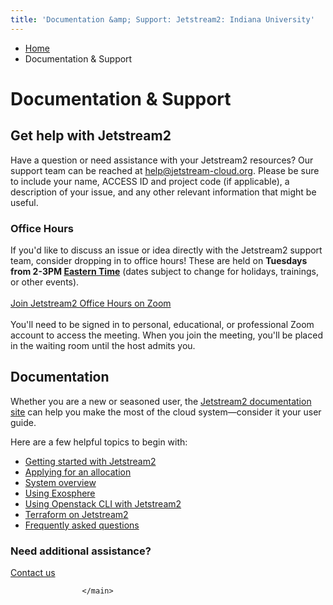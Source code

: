 ```yaml
---
title: 'Documentation &amp; Support: Jetstream2: Indiana University'
---
```


<main class="wide no-section-nav"><div class="content-top"><div class="section breadcrumbs"><div class="row"><div class="layout"><ul itemscope="itemscope" itemtype="http://schema.org/BreadcrumbList"><li itemprop="itemListElement" itemscope="itemscope" itemtype="http://schema.org/ListItem"><a href="../index.html" itemprop="item"><span itemprop="name">Home</span></a><meta content="1" itemprop="position"/></li><li class="current" itemprop="itemListElement" itemscope="itemscope" itemtype="http://schema.org/ListItem"><span itemprop="name">Documentation &amp; Support</span><meta content="2" itemprop="position"/></li></ul></div></div></div><div class="section page-title bg-none"><div class="row"><div class="layout"><h1>Documentation &amp; Support</h1></div></div></div></div><div id="main-content"><div class="bg-none section" id="content"><div class="row"><div class="layout"><h2 class="section-title">Get help with Jetstream2</h2><div class="text"><p>Have a question or need assistance with your Jetstream2 resources? Our support team can be reached at <a href="mailto:help@jetstream-cloud.org">help@jetstream-cloud.org</a>. Please be sure to include your name, ACCESS ID and project code (if applicable), a description of your issue, and any other relevant information that might be useful.</p></div><div class="text"><h3>Office Hours</h3><p>If you'd like to discuss an issue or idea directly with the Jetstream2 support team, consider dropping in to office hours! These are held on <strong>Tuesdays from 2-3PM <a href="https://time.is/ET" rel="noopener" target="_blank">Eastern Time</a></strong> (dates subject to change for holidays, trainings, or other events).<br/><br/><a class="button" href="https://iu.zoom.us/j/88646623407">Join Jetstream2 Office Hours on Zoom</a><br/><br/>You'll need to be signed in to personal, educational, or professional Zoom account to access the meeting. When you join the meeting, you'll be placed in the waiting room until the host admits you.</p></div></div><!-- /.layout --></div></div><div class="bg-gray section"><div class="row"><div class="layout"><div class="text"><h2>Documentation</h2><p>Whether you are a new or seasoned user, the <a href="https://docs.jetstream-cloud.org/" rel="noopener" target="_blank">Jetstream2 documentation site</a> can help you make the most of the cloud system&#8212;consider it your user guide.</p><p>Here are a few helpful topics to begin with:</p><ul><li><a href="https://docs.jetstream-cloud.org/getting-started/overview/">Getting started with Jetstream2</a></li><li><a href="https://docs.jetstream-cloud.org/alloc/overview/" rel="noopener" target="_blank">Applying for an allocation</a></li><li><a href="https://docs.jetstream-cloud.org/overview/overview-doc/" rel="noopener" target="_blank">System overview</a></li><li><a href="https://docs.jetstream-cloud.org/ui/exo/exo/" rel="noopener" target="_blank">Using Exosphere</a></li><li><a href="https://docs.jetstream-cloud.org/ui/cli/overview/" rel="noopener" target="_blank">Using Openstack CLI with Jetstream2</a></li><li><a href="https://docs.jetstream-cloud.org/general/terraform/" rel="noopener" target="_blank">Terraform on Jetstream2</a></li><li><a href="https://docs.jetstream-cloud.org/faq/general-faq/" rel="noopener" target="_blank">Frequently asked questions</a></li></ul></div></div><!-- /.layout --></div></div><div class="breakout bg-crimson bg-dark section"><div class="row"><div class="layout"><div class="text text-center cta"><h3>Need additional assistance?</h3><a class="button" href="../contact/index.html">Contact us</a></div></div><!-- /.layout --></div></div></div>
                                
          
    
                    
        
    
            
                    </main>
